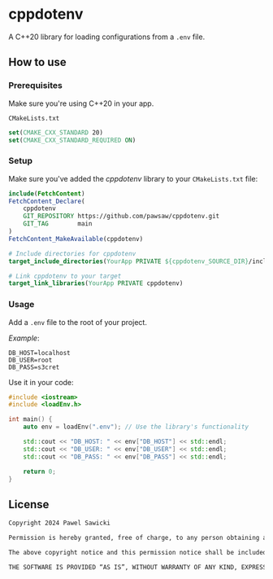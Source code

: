 # cppdotenv

A C++20 library for loading configurations from a `.env` file.

## How to use

### Prerequisites

Make sure you're using C++20 in your app.

`CMakeLists.txt`
```cmake
set(CMAKE_CXX_STANDARD 20)
set(CMAKE_CXX_STANDARD_REQUIRED ON)
```

### Setup

Make sure you've added the *cppdotenv* library to your `CMakeLists.txt` file:

```cmake
include(FetchContent)
FetchContent_Declare(
    cppdotenv
    GIT_REPOSITORY https://github.com/pawsaw/cppdotenv.git
    GIT_TAG        main
)
FetchContent_MakeAvailable(cppdotenv)

# Include directories for cppdotenv
target_include_directories(YourApp PRIVATE ${cppdotenv_SOURCE_DIR}/include)

# Link cppdotenv to your target
target_link_libraries(YourApp PRIVATE cppdotenv)
```

### Usage

Add a `.env` file to the root of your project.

*Example*:
```
DB_HOST=localhost
DB_USER=root
DB_PASS=s3cret
```
Use it in your code:
```cpp
#include <iostream>
#include <loadEnv.h>

int main() {
    auto env = loadEnv(".env"); // Use the library's functionality

    std::cout << "DB_HOST: " << env["DB_HOST"] << std::endl;
    std::cout << "DB_USER: " << env["DB_USER"] << std::endl;
    std::cout << "DB_PASS: " << env["DB_PASS"] << std::endl;

    return 0;
}
```

## License

```txt
Copyright 2024 Pawel Sawicki

Permission is hereby granted, free of charge, to any person obtaining a copy of this software and associated documentation files (the “Software”), to deal in the Software without restriction, including without limitation the rights to use, copy, modify, merge, publish, distribute, sublicense, and/or sell copies of the Software, and to permit persons to whom the Software is furnished to do so, subject to the following conditions:

The above copyright notice and this permission notice shall be included in all copies or substantial portions of the Software.

THE SOFTWARE IS PROVIDED “AS IS”, WITHOUT WARRANTY OF ANY KIND, EXPRESS OR IMPLIED, INCLUDING BUT NOT LIMITED TO THE WARRANTIES OF MERCHANTABILITY, FITNESS FOR A PARTICULAR PURPOSE AND NONINFRINGEMENT. IN NO EVENT SHALL THE AUTHORS OR COPYRIGHT HOLDERS BE LIABLE FOR ANY CLAIM, DAMAGES OR OTHER LIABILITY, WHETHER IN AN ACTION OF CONTRACT, TORT OR OTHERWISE, ARISING FROM, OUT OF OR IN CONNECTION WITH THE SOFTWARE OR THE USE OR OTHER DEALINGS IN THE SOFTWARE.
```